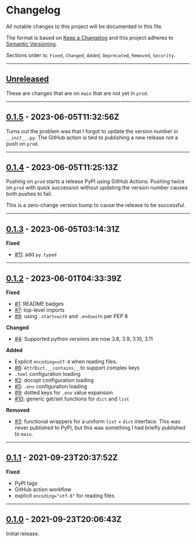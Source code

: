 # Changelog

All notable changes to this project will be documented in this file.

The format is based on [Keep a Changelog] and this project adheres to [Semantic Versioning].

Sections order is: `Fixed`, `Changed`, `Added`, `Deprecated`, `Removed`, `Security`.

[keep a changelog]: http://keepachangelog.com/en/1.0.0/
[semantic versioning]: http://semver.org/spec/v2.0.0.html

---

## [Unreleased]

[unreleased]: https://github.com/metaist/attrbox/compare/prod...main

These are changes that are on `main` that are not yet in `prod`.

---

[0.1.5]: https://github.com/metaist/attrbox/compare/0.1.4...0.1.5

## [0.1.5] - 2023-06-05T11:32:56Z

Turns out the problem was that I forgot to update the version number in `__init__.py`. The GitHub action is tied to publishing a new release not a push on `prod`.

---

[0.1.4]: https://github.com/metaist/attrbox/compare/0.1.3...0.1.4

## [0.1.4] - 2023-06-05T11:25:13Z

Pushing on `prod` starts a release PyPI using GitHub Actions. Pushing twice on `prod` with quick succession without updating the version number causes both pushes to fail.

This is a zero-change version bump to cause the release to be successful.

---

[#11]: https://github.com/metaist/attrbox/issues/11
[0.1.3]: https://github.com/metaist/attrbox/compare/0.1.2...0.1.3

## [0.1.3] - 2023-06-05T03:14:31Z

**Fixed**

- [#11]: add `py.typed`

---

[#1]: https://github.com/metaist/attrbox/issues/1
[#2]: https://github.com/metaist/attrbox/issues/2
[#3]: https://github.com/metaist/attrbox/issues/3
[#4]: https://github.com/metaist/attrbox/issues/4
[#5]: https://github.com/metaist/attrbox/issues/5
[#6]: https://github.com/metaist/attrbox/issues/6
[#7]: https://github.com/metaist/attrbox/issues/7
[#8]: https://github.com/metaist/attrbox/issues/8
[#9]: https://github.com/metaist/attrbox/issues/9
[#10]: https://github.com/metaist/attrbox/issues/10
[0.1.2]: https://github.com/metaist/attrbox/compare/0.1.1...0.1.2

## [0.1.2] - 2023-06-01T04:33:39Z

**Fixed**

- [#1]: README badges
- [#7]: top-level imports
- [#8]: using `.startswith` and `.endswith` per PEP 8

**Changed**

- [#4]: Supported python versions are now 3.8, 3.9, 3.10, 3.11

**Added**

- Explicit `encoding=utf-8` when reading files.
- [#6]: `AttrDict.__contains__` to support complex keys
- `.toml` configuration loading
- [#2]: docopt configuration loading
- [#5]: `.env` configuration loading
- [#9]: dotted keys for `.env` value expansion
- [#10]: generic get/set functions for `dict` and `list`

**Removed**

- [#3]: functional wrappers for a uniform `list` + `dict` interface. This was never published to PyPI, but this was something I had briefly published to `main`.

---

[0.1.1]: https://github.com/metaist/attrbox/compare/0.1.0...0.1.1

## [0.1.1] - 2021-09-23T20:37:52Z

**Fixed**

- PyPI tags
- GitHub action workflow
- explicit `encoding="utf-8"` for reading files

---

[0.1.0]: https://github.com/metaist/attrbox/commits/0.1.0

## [0.1.0] - 2021-09-23T20:06:43Z

Initial release.

